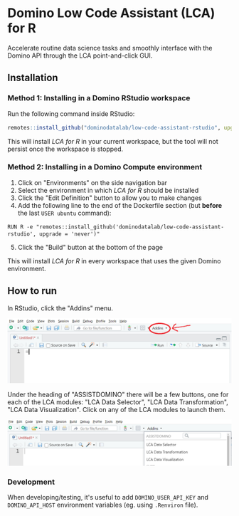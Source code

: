 # Domino Low Code Assistant (LCA) for R

Accelerate routine data science tasks and smoothly interface with the Domino API through the LCA point-and-click GUI.

## Installation

### Method 1: Installing in a Domino RStudio workspace

Run the following command inside RStudio:

```r
remotes::install_github("dominodatalab/low-code-assistant-rstudio", upgrade = "never")
```

This will install *LCA for R* in your current workspace, but the tool will not persist once the workspace is stopped. 

### Method 2: Installing in a Domino Compute environment

1. Click on "Environments" on the side navigation bar
2. Select the environment in which *LCA for R* should be installed
3. Click the "Edit Definition" button to allow you to make changes
4. Add the following line to the end of the Dockerfile section (but **before** the last `USER ubuntu` command):

  ```
  RUN R -e "remotes::install_github('dominodatalab/low-code-assistant-rstudio', upgrade = 'never')"
  ```

5. Click the "Build" button at the bottom of the page

This will install *LCA for R* in every workspace that uses the given Domino environment.

## How to run

In RStudio, click the "Addins" menu.

![addins menu before click](inst/docs/screenshots/rstudio-addins-closed.png)

Under the heading of "ASSISTDOMINO" there will be a few buttons, one for each of the LCA modules: "LCA Data Selector", "LCA Data Transformation", "LCA Data Visualization". Click on any of the LCA modules to launch them.

![addins menu after click](inst/docs/screenshots/rstudio-addins-open.png)

### Development

When developing/testing, it's useful to add `DOMINO_USER_API_KEY` and `DOMINO_API_HOST` environment variables (eg. using `.Renviron` file).
